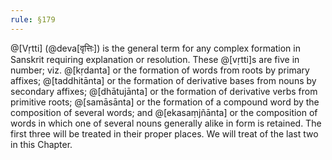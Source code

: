 ```yaml
---
rule: §179
---
```


@[Vṛtti] (@deva[वृत्तिः]) is the general term for any complex formation in Sanskrit requiring explanation or resolution. These @[vṛtti]s are five in number; viz. @[kṛdanta] or the formation of words from roots by primary affixes; @[taddhitānta] or the formation of derivative bases from nouns by secondary affixes; @[dhātujānta] or the formation of derivative verbs from primitive roots; @[samāsānta] or the formation of a compound word by the composition of several words; and @[ekasaṃjñānta] or the composition of words in which one of several nouns generally alike in form is retained. The first three will be treated in their proper places. We will treat of the last two in this Chapter.